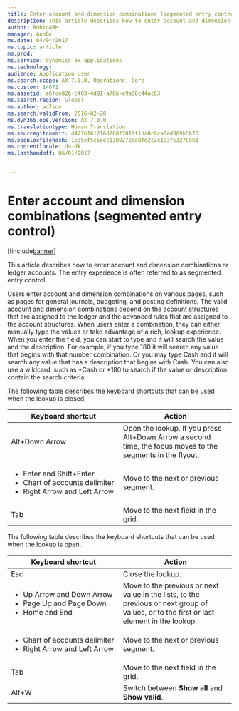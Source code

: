 ```yaml
---
title: Enter account and dimension combinations (segmented entry control)
description: This article describes how to enter account and dimension combinations or ledger accounts. The entry experience is often referred to as segmented entry control.
author: RobinARH
manager: AnnBe
ms.date: 04/04/2017
ms.topic: article
ms.prod: 
ms.service: dynamics-ax-applications
ms.technology: 
audience: Application User
ms.search.scope: AX 7.0.0, Operations, Core
ms.custom: 14071
ms.assetid: e6fce826-c403-4d91-a78b-e9a58c44ac03
ms.search.region: Global
ms.author: aolson
ms.search.validFrom: 2016-02-28
ms.dyn365.ops.version: AX 7.0.0
ms.translationtype: Human Translation
ms.sourcegitcommit: d421b161216d700f7819f1da8c0ca8ad089b5670
ms.openlocfilehash: 1535ef5c5eec1389272ce8fd2c2c183f532785b1
ms.contentlocale: da-dk
ms.lasthandoff: 06/01/2017


---
```


# <a name="enter-account-and-dimension-combinations-segmented-entry-control"></a>Enter account and dimension combinations (segmented entry control)

[!include[banner](../includes/banner.md)]


This article describes how to enter account and dimension combinations or ledger accounts. The entry experience is often referred to as segmented entry control.

Users enter account and dimension combinations on various pages, such as pages for general journals, budgeting, and posting definitions. The valid account and dimension combinations depend on the account structures that are assigned to the ledger and the advanced rules that are assigned to the account structures. When users enter a combination, they can either manually type the values or take advantage of a rich, lookup experience. When you enter the field, you can start to type and it will search the value and the description. For example, if you type 180 it will search any value that begins with that number combination. Or you may type Cash and it will search any value that has a description that begins with Cash. You can also use a wildcard, such as \*Cash or \*180 to search if the value or description contain the search criteria. 

The following table describes the keyboard shortcuts that can be used when the lookup is closed.

<table>
<colgroup>
<col width="50%" />
<col width="50%" />
</colgroup>
<thead>
<tr class="header">
<th>Keyboard shortcut</th>
<th>Action</th>
</tr>
</thead>
<tbody>
<tr class="odd">
<td>Alt+Down Arrow</td>
<td>Open the lookup. If you press Alt+Down Arrow a second time, the focus moves to the segments in the flyout.</td>
</tr>
<tr class="even">
<td><ul>
<li>Enter and Shift+Enter</li>
<li>Chart of accounts delimiter</li>
<li>Right Arrow and Left Arrow</li>
</ul></td>
<td>Move to the next or previous segment.</td>
</tr>
<tr class="odd">
<td>Tab</td>
<td>Move to the next field in the grid.</td>
</tr>
</tbody>
</table>

The following table describes the keyboard shortcuts that can be used when the lookup is open.

<table>
<colgroup>
<col width="50%" />
<col width="50%" />
</colgroup>
<thead>
<tr class="header">
<th>Keyboard shortcut</th>
<th>Action</th>
</tr>
</thead>
<tbody>
<tr class="odd">
<td>Esc</td>
<td>Close the lookup.</td>
</tr>
<tr class="even">
<td><ul>
<li>Up Arrow and Down Arrow</li>
<li>Page Up and Page Down</li>
<li>Home and End</li>
</ul></td>
<td>Move to the previous or next value in the lists, to the previous or next group of values, or to the first or last element in the lookup.</td>
</tr>
<tr class="odd">
<td><ul>
<li>Chart of accounts delimiter</li>
<li>Right Arrow and Left Arrow</li>
</ul></td>
<td>Move to the next or previous segment.</td>
</tr>
<tr class="even">
<td>Tab</td>
<td>Move to the next field in the grid.</td>
</tr>
<tr class="odd">
<td>Alt+W</td>
<td>Switch between <strong>Show all</strong> and <strong>Show valid</strong>.</td>
</tr>
</tbody>
</table>

 




